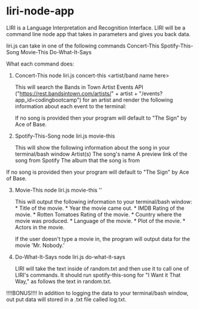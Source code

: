 # liri-node-app
LIRI is a Language Interpretation and Recognition Interface. LIRI will be a command line node app that takes in parameters and gives you back data.

 liri.js can take in one of the following commands
  Concert-This
  Spotify-This-Song
  Movie-This
  Do-What-It-Says
 
 
 What each command does:
 
 1. Concert-This
    node liri.js concert-this <artist/band name here>
    
    This will search the Bands in Town Artist Events API 
    ("https://rest.bandsintown.com/artists/" + artist + "/events?app_id=codingbootcamp") for an artist and render the 
    following information about each event to the terminal:
    
    If no song is provided then your program will default to "The Sign" by Ace of Base.
 
2. Spotify-This-Song
   node liri.js movie-this <movie name here>
   
   This will show the following information about the song in your terminal/bash window
   Artist(s)
   The song's name
   A preview link of the song from Spotify
   The album that the song is from
   
  If no song is provided then your program will default to "The Sign" by Ace of Base.
  
3. Movie-This
   node liri.js movie-this '<movie name here>'
  
   This will output the following information to your terminal/bash window:
           * Title of the movie.
           * Year the movie came out.
           * IMDB Rating of the movie.
           * Rotten Tomatoes Rating of the movie.
           * Country where the movie was produced.
           * Language of the movie.
           * Plot of the movie.
           * Actors in the movie.
           
   If the user doesn't type a movie in, the program will output data for the movie 'Mr. Nobody.'
   
 4. Do-What-It-Says
    node liri.js do-what-it-says
    
    LIRI will take the text inside of random.txt and then use it to call one of LIRI's commands.
    It should run spotify-this-song for "I Want it That Way," as follows the text in random.txt.
    
 !!!!BONUS!!!!
    In addition to logging the data to your terminal/bash window, out put data will stored in a .txt file called log.txt.


  
    
